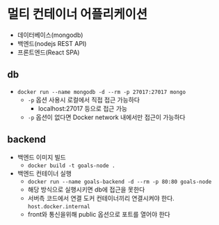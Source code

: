 # 멀티 컨테이너 어플리케이션

- 데이터베이스(mongodb)
- 백엔드(nodejs REST API)
- 프론트엔드(React SPA)

## db

- `docker run --name mongodb -d --rm -p 27017:27017 mongo`
    - `-p` 옵션 사용시 로컬에서 직접 접근 가능하다
        - localhost:27017 등으로 접근 가능
    - `-p` 옵션이 없다면 Docker network 내에서만 접근이 가능하다

## backend

- 백엔드 이미지 빌드
    - `docker build -t goals-node .`
- 백엔드 컨테이너 실행
    - `docker run --name goals-backend -d --rm -p 80:80 goals-node`
    - 해당 방식으로 실행시키면 db에 접근을 못한다
    - 서버측 코드에서 연결 도커 컨테이너끼리 연결시켜야 한다. `host.docker.internal`
    - front와 통신을위해 public 옵션으로 포트를 열어야 한다